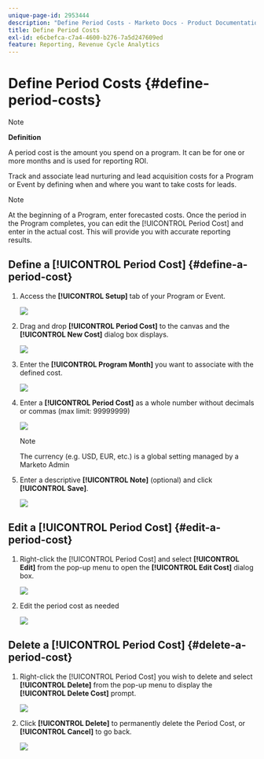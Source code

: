 ```yaml
---
unique-page-id: 2953444
description: "Define Period Costs - Marketo Docs - Product Documentation"
title: Define Period Costs
exl-id: e6cbefca-c7a4-4600-b276-7a5d247609ed
feature: Reporting, Revenue Cycle Analytics
---
```

# Define Period Costs {#define-period-costs}

>[!NOTE]
>
>**Definition**
>
>A period cost is the amount you spend on a program. It can be for one or more months and is used for reporting ROI.

Track and associate lead nurturing and lead acquisition costs for a Program or Event by defining when and where you want to take costs for leads.

>[!NOTE]
>
>At the beginning of a Program, enter forecasted costs. Once the period in the Program completes, you can edit the [!UICONTROL Period Cost] and enter in the actual cost. This will provide you with accurate reporting results.

## Define a [!UICONTROL Period Cost] {#define-a-period-cost}

1. Access the **[!UICONTROL Setup]** tab of your Program or Event.

   ![](assets/image2015-4-24-11-3a13-3a27.png)

1. Drag and drop **[!UICONTROL Period Cost]** to the canvas and the **[!UICONTROL New Cost]** dialog box displays.

     ![](assets/image2015-4-24-16-3a31-3a15.png)

1. Enter the **[!UICONTROL Program Month]** you want to associate with the defined cost.

   ![](assets/image2015-4-24-16-3a11-3a30.png)

1. Enter a **[!UICONTROL Period Cost]** as a whole number without decimals or commas (max limit: 99999999)

   ![](assets/image2015-4-24-16-3a10-3a24.png)

   >[!NOTE]
   >
   >The currency (e.g. USD, EUR, etc.) is a global setting managed by a Marketo Admin

1. Enter a descriptive **[!UICONTROL Note]** (optional) and click **[!UICONTROL Save]**.

   ![](assets/image2015-4-24-16-3a21-3a16.png)

## Edit a [!UICONTROL Period Cost] {#edit-a-period-cost}

1. Right-click the [!UICONTROL Period Cost] and select **[!UICONTROL Edit]** from the pop-up menu to open the **[!UICONTROL Edit Cost]** dialog box.

   ![](assets/image2015-4-24-16-3a26-3a29.png)

1. Edit the period cost as needed

   ![](assets/image2015-4-24-16-3a27-3a38.png)

## Delete a [!UICONTROL Period Cost] {#delete-a-period-cost}

1. Right-click the [!UICONTROL Period Cost] you wish to delete and select **[!UICONTROL Delete]** from the pop-up menu to display the **[!UICONTROL Delete Cost]** prompt.

   ![](assets/image2015-4-24-16-3a33-3a32.png)

1. Click **[!UICONTROL Delete]** to permanently delete the Period Cost, or **[!UICONTROL Cancel]** to go back.

   ![](assets/image2015-4-24-16-3a34-3a38.png)
